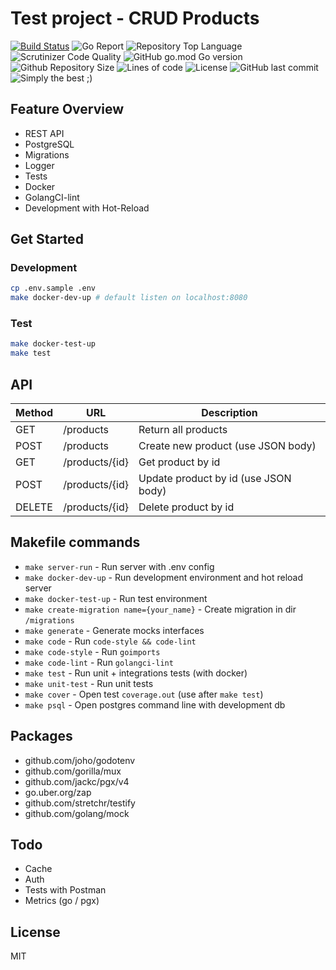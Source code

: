 # Test project - CRUD Products

[![Build Status](https://www.travis-ci.com/roman-wb/crud-products.svg?branch=master)](https://www.travis-ci.com/roman-wb/crud-products)
![Go Report](https://goreportcard.com/badge/github.com/roman-wb/crud-products)
![Repository Top Language](https://img.shields.io/github/languages/top/roman-wb/crud-products)
![Scrutinizer Code Quality](https://raw.githubusercontent.com/roman-wb/crud-products/master/coverage_badge.png)
![GitHub go.mod Go version](https://img.shields.io/github/go-mod/go-version/roman-wb/crud-products)
![Github Repository Size](https://img.shields.io/github/repo-size/roman-wb/crud-products)
![Lines of code](https://img.shields.io/tokei/lines/github/roman-wb/crud-products)
![License](https://img.shields.io/badge/license-MIT-green)
![GitHub last commit](https://img.shields.io/github/last-commit/roman-wb/crud-products)
![Simply the best ;)](https://img.shields.io/badge/simply-the%20best%20%3B%29-orange)

## Feature Overview
- REST API
- PostgreSQL
- Migrations
- Logger
- Tests
- Docker
- GolangCI-lint
- Development with Hot-Reload

## Get Started

### Development
```bash
cp .env.sample .env
make docker-dev-up # default listen on localhost:8080
```

### Test
```bash
make docker-test-up
make test
```

## API
| Method | URL | Description
|-|-|-|
|GET|/products|Return all products|
|POST|/products|Create new product (use JSON body)|
|GET|/products/{id}|Get product by id|
|POST|/products/{id}|Update product by id (use JSON body)|
|DELETE|/products/{id}|Delete product by id|

## Makefile commands
- `make server-run` - Run server with .env config
- `make docker-dev-up` - Run development environment and hot reload server
- `make docker-test-up` - Run test environment
- `make create-migration name={your_name}` - Create migration in dir `/migrations`
- `make generate` - Generate mocks interfaces
- `make code` - Run `code-style && code-lint`
- `make code-style` - Run `goimports`
- `make code-lint` - Run `golangci-lint`
- `make test` - Run unit + integrations tests (with docker)
- `make unit-test` - Run unit tests
- `make cover` - Open test `coverage.out` (use after `make test`)
- `make psql` - Open postgres command line with development db

## Packages
- github.com/joho/godotenv
- github.com/gorilla/mux
- github.com/jackc/pgx/v4 
- go.uber.org/zap 
- github.com/stretchr/testify
- github.com/golang/mock

## Todo
- Cache
- Auth
- Tests with Postman
- Metrics (go / pgx)

## License

MIT